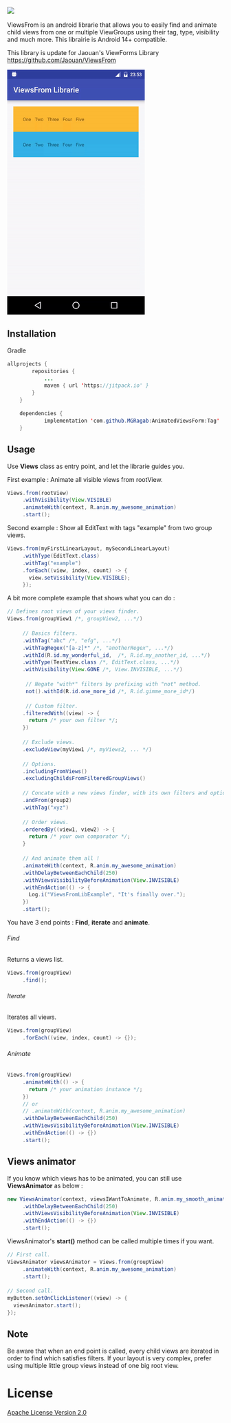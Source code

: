 [![](https://jitpack.io/v/MGRagab/AnimatedViewsForm.svg)](https://jitpack.io/#MGRagab/AnimatedViewsForm)


ViewsFrom is an android librarie that allows you to easily find and animate child views from one or multiple ViewGroups using their tag, type, visibility and much more.
This librairie is Android 14+ compatible.

This library is update for Jaouan's ViewForms Library 
https://github.com/Jaouan/ViewsFrom

![demo](art/demo.gif)

Installation
--------
Gradle

```java
allprojects {
		repositories {
			...
			maven { url 'https://jitpack.io' }
		}
	}
```

```java
	dependencies {
	        implementation 'com.github.MGRagab:AnimatedViewsForm:Tag'
	}
```

Usage
--------


Use **Views** class as entry point, and let the librarie guides you.

First example : Animate all visible views from rootView.
```java
Views.from(rootView)
     .withVisibility(View.VISIBLE)
     .animateWith(context, R.anim.my_awesome_animation)
     .start();
```

Second example : Show all EditText with tags "example" from two group views.
```java
Views.from(myFirstLinearLayout, mySecondLinearLayout)
     .withType(EditText.class)
     .withTag("example")
     .forEach((view, index, count) -> {
       view.setVisibility(View.VISIBLE);
     });
```

A bit more complete example that shows what you can do :
```java
// Defines root views of your views finder.
Views.from(groupView1 /*, groupView2, ...*/)

     // Basics filters.
     .withTag("abc" /*, "efg", ...*/)
     .withTagRegex("[a-z]*" /*, "anotherRegex", ...*/)
     .withId(R.id.my_wonderful_id,  /*, R.id.my_another_id, ...*/)
     .withType(TextView.class /*, EditText.class, ...*/)
     .withVisibility(View.GONE /*, View.INVISIBLE, ...*/)

      // Negate "with*" filters by prefixing with "not" method.
      not().withId(R.id.one_more_id /*, R.id.gimme_more_id*/)

      // Custom filter.
     .filteredWith((view) -> {
       return /* your own filter */;
     })

     // Exclude views.
     .excludeView(myView1 /*, myViews2, ... */)

     // Options.
     .includingFromViews()
     .excludingChildsFromFilteredGroupViews()

     // Concate with a new views finder, with its own filters and options.
     .andFrom(group2)
     .withTag("xyz")
     
     // Order views.
     .orderedBy((view1, view2) -> {
       return /* your own comparator */;
     }

     // And animate them all !
     .animateWith(context, R.anim.my_awesome_animation)
     .withDelayBetweenEachChild(250)
     .withViewsVisibilityBeforeAnimation(View.INVISIBLE)
     .withEndAction(() -> {
       Log.i("ViewsFromLibExample", "It's finally over.");
     })
     .start();
```


You have 3 end points : **Find**, **iterate** and **animate**.

###### Find
Returns a views list.
```java
Views.from(groupView)
     .find();
```


###### Iterate
Iterates all views.
```java
Views.from(groupView)
     .forEach((view, index, count) -> {});
```

###### Animate
```java
Views.from(groupView)
     .animateWith(() -> {
       return /* your animation instance */;
     })
     // or
     // .animateWith(context, R.anim.my_awesome_animation)
     .withDelayBetweenEachChild(250)
     .withViewsVisibilityBeforeAnimation(View.INVISIBLE)
     .withEndAction(() -> {})
     .start();
```

Views animator
--------
If you know which views has to be animated, you can still use **ViewsAnimator** as below :
```java
new ViewsAnimator(context, viewsIWantToAnimate, R.anim.my_smooth_animation)
     .withDelayBetweenEachChild(250)
     .withViewsVisibilityBeforeAnimation(View.INVISIBLE)
     .withEndAction(() -> {})
     .start();
```

ViewsAnimator's **start()** method can be called multiple times if you want.
```java
// First call.
ViewsAnimator viewsAnimator = Views.from(groupView)
     .animateWith(context, R.anim.my_awesome_animation)
     .start();

// Second call.
myButton.setOnClickListener((view) -> {
  viewsAnimator.start();
});
```

Note
--------
Be aware that when an end point is called, every child views are iterated in order to find which satisfies filters.
If your layout is very complex, prefer using multiple little group views instead of one big root view.


License
========

[Apache License Version 2.0](LICENSE)
